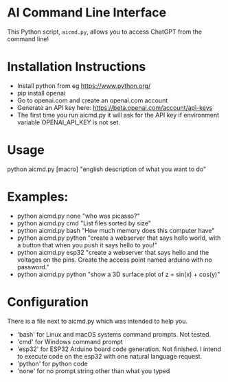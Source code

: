 # AI Command Line Interface

This Python script, `aicmd.py`, allows you to access ChatGPT from the command line!

# Installation Instructions
- Install python from eg https://www.python.org/
- pip install openai
- Go to openai.com and create an openai.com account
- Generate an API key here: https://beta.openai.com/account/api-keys
- The first time you run aicmd.py it will ask for the API key if environment variable OPENAI_API_KEY is not set.

# Usage
python aicmd.py [macro] "english description of what you want to do"

# Examples:
- python aicmd.py none "who was picasso?"
- python aicmd.py cmd "List files sorted by size"
- python aicmd.py bash "How much memory does this computer have"
- python aicmd.py python "create a webserver that says hello world, with a button that when you push it says hello to you!"
- python aicmd.py esp32 "create a webserver that says hello and the voltages on the pins. Create the access point named arduino with no password."  
- python aicmd.py python "show a 3D surface plot of z = sin(x) + cos(y)"

# Configuration
There is a file next to aicmd.py which was intended to help you.
- 'bash' for Linux and macOS systems command prompts. Not tested.
- 'cmd' for Windows command prompt
- 'esp32' for ESP32 Arduino board code generation. Not finished. I intend to execute code on the esp32 with one natural language request.
- 'python' for python code
- 'none' for no prompt string other than what you typed
